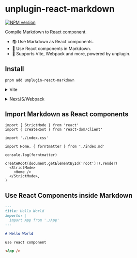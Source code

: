 # unplugin-react-markdown

[![NPM version](https://img.shields.io/npm/v/unplugin-react-markdown?color=a1b858&label=)](https://www.npmjs.com/package/unplugin-react-markdown)

Compile Markdown to React component.

- 📚 Use Markdown as React components.
- 💚 Use React components in Markdown.
- 🔌 Supports Vite, Webpack and more, powered by unplugin.

## Install

```bash
pnpm add unplugin-react-markdown
```

<details>
<summary>Vite</summary><br>

```ts
// vite.config.ts
import { defineConfig } from 'vite'
import react from '@vitejs/plugin-react'
import Markdown from 'unplugin-react-markdown/vite'

// https://vitejs.dev/config/
export default defineConfig({
  plugins: [
    react({ include: [/\.md$/] }),
    Markdown({}),
  ]
})
```

Example: [`examples/vite`](./examples/vite/)

<br></details>

<details>
<summary>NextJS/Webpack</summary><br>

```ts
// next.config.mjs
// @ts-check
import Markdown from 'unplugin-react-markdown/webpack'
import Shiki from '@shikijs/markdown-it'

function parseMetaString(_metaString, _code, lang) {
  return {
    dataLanguage: lang,
  }
}

/** @type {import('next').NextConfig} */
const nextConfig = {
  webpack: (config) => {
    config.plugins.push(Markdown({
      markdownItSetup: async (md) => {
        md.use(await Shiki({
          themes: {
            light: 'vitesse-light',
            dark: 'nord',
          },
          theme: {
            colorReplacements: {
              '#2e3440ff': '#282a2d',
            },
          },
          meta: {
            dataLanguage: 'java',
          },
          parseMetaString,
        }))
      },
    }))
    return config
  },
}

export default nextConfig
```

Example: [`examples/nextjs`](./examples/nextjs/)

<br></details>

## Import Markdown as React components

```tsx
import { StrictMode } from 'react'
import { createRoot } from 'react-dom/client'

import './index.css'

import Home, { forntmatter } from './index.md'

console.log(forntmatter)

createRoot(document.getElementById('root')!).render(
  <StrictMode>
    <Home />
  </StrictMode>,
)
```

## Use React Components inside Markdown

```markdown
---
title: Hello World
imports: |
  import App from './App'
---

# Hello World

use react component

<App />
```
